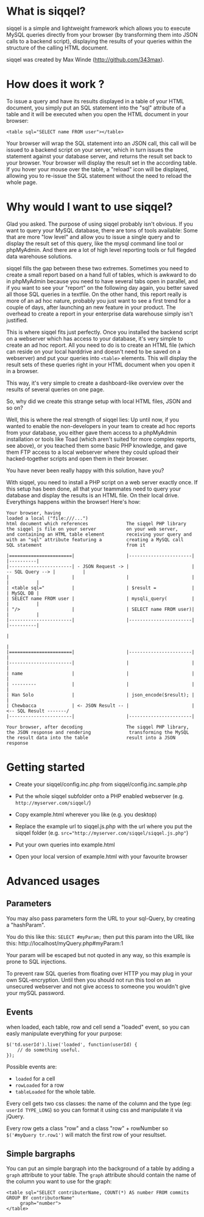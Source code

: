 # What is siqqel?

siqqel is a simple and lightweight framework which allows you to execute MySQL queries directly from
your browser (by transforming them into JSON calls to a backend script), displaying the results of
your queries within the structure of the calling HTML document.

siqqel was created by Max Winde (http://github.com/343max).


# How does it work ?

To issue a query and have its results displayed in a table of your HTML document, you simply put an
SQL statement into the "sql" attribute of a table and it will be executed when you open the HTML
document in your browser:

	<table sql="SELECT name FROM user"></table>

Your browser will wrap the SQL statement into an JSON call, this call will be issued to a backend
script on your server, which in turn issues the statement against your database server, and returns
the result set back to your browser. Your browser will display the result set in the according
table. If you hover your mouse over the table, a "reload" icon will be displayed, allowing you to
re-issue the SQL statement without the need to reload the whole page.


# Why would I want to use siqqel?

Glad you asked. The purpose of using siqqel probably isn't obvious. If you want to query your
MySQL database, there are tons of tools available: Some that are more "low level" and allow you to
issue a single query and to display the result set of this query, like the mysql command line tool
or phpMyAdmin. And there are a lot of high level reporting tools or full flegded data warehouse
solutions.

siqqel fills the gap between these two extremes. Sometimes you need to create a small report based
on a hand full of tables, which is awkward to do in phpMyAdmin because you need to have several tabs
open in parallel, and if you want to see your "report" on the following day again, you better saved
all those SQL queries in a textfile. On the other hand, this report really is more of an ad hoc
nature, probably you just want to see a first trend for a couple of days, after launching an new
feature in your product. The overhead to create a report in your enterprise data warehouse simply
isn't justified.

This is where siqqel fits just perfectly. Once you installed the backend script on a webserver which
has access to your database, it's very simple to create an ad hoc report.
All you need to do is to create an HTML file (which can reside on your local harddrive and doesn't
need to be saved on a webserver) and put your queries into `<table>` elements. This will display the
result sets of these queries right in your HTML document when you open it in a browser.

This way, it's very simple to create a dashboard-like overview over the results of several queries
on one page.

So, why did we create this strange setup with local HTML files, JSON and so on?

Well, this is where the real strength of siqqel lies: Up until now, if you wanted to enable the
non-developers in your team to create ad hoc reports from your database, you either gave them access
to a phpMyAdmin installation or tools like Toad (which aren't suited for more complex reports, see
above), or you teached them some basic PHP knowledge, and gave them FTP access to a local webserver
where they could upload their hacked-together scripts and open them in their browser.

You have never been really happy with this solution, have you?

With siqqel, you need to install a PHP script on a web server exactly once. If this setup has been
done, all that your teammates need to query your database and display the results is an HTML file.
On their local drive. Everythings happens within the browser! Here's how:

	Your browser, having
	loaded a local ("file:///...")
	html document which references              The siqqel PHP library
	the siqqel js file on your server           on your web server,
	and containing an HTML table element        receiving your query and
	with an "sql" attribute featuring a         creating a MySQL call
	SQL statement                               from it

	|=======================|                   |-----------------------|                  |----------|
	|-----------------------| - JSON Request -> |                       | -- SQL Query --> |          |
	|                       |                   |                       |                  |          |
	| <table sql="          |                   | $result =             |                  | MySQL DB |
	| SELECT name FROM user |                   | mysqli_query(         |                  |          |
	| "/>                   |                   | SELECT name FROM user)|                  |          |
	|-----------------------|                   |-----------------------|                  |----------|
	                                                                                            |
	                                                                                            |
	|=======================|                   |-----------------------|                       |
	|-----------------------|                   |                       |                       |
	| name                  |                   |                       |                       |
	| ---------             |                   |                       |                       |
	| Han Solo              |                   | json_encode($result); |                       |
	| Chewbacca             | <- JSON Result -- |                       | <-- SQL Result -------/               
	|-----------------------|                   |-----------------------|                 
	
	Your browser, after decoding                The siqqel PHP library,
	the JSON response and rendering              transforming the MySQL
	the result data into the table              result into a JSON response


# Getting started

* Create your siqqel/config.inc.php from siqqel/config.inc.sample.php

* Put the whole siqqel subfolder onto a PHP enabled webserver
  (e.g. `http://myserver.com/siqqel/`)

* Copy example.html wherever you like (e.g. you desktop)

* Replace the example url to siqqel.js.php with the url where you put the siqqel folder
  (e.g. `src="http://myserver.com/siqqel/siqqel.js.php"`)

* Put your own queries into example.html

* Open your local version of example.html with your favourite browser


# Advanced usages

## Parameters

You may also pass parameters form the URL to your sql-Query, by creating a "hashParam".

You do this like this: `SELECT #myParam;`
then put this param into the URL like this: http://localhost/myQuery.php#myParam:1

Your param will be escaped but not quoted in any way, so this example is prone to SQL injections.

To prevent raw SQL queries from floating over HTTP you may plug in your own SQL-encryption. Until
then you should not run this tool on an unsecured webserver and not give access to someone you
wouldn't give your mySQL password.

## Events

when loaded, each table, row and cell send a "loaded" event, so you can easly manipulate everything
for your purpose:

	$('td.userId').live('loaded', function(userId) {
		// do something useful.
	});

Possible events are:
* `loaded` for a cell
* `rowLoaded` for a row
* `tableLoaded` for the whole table.

Every cell gets two css classes: the name of the column and the type (eg: `userId TYPE_LONG`) so you
can format it using css and manipulate it via jQuery.

Every row gets a class "row" and a class "row" + rowNumber so `$('#myQuery tr.row1')` will match the
first row of your resultset.

## Simple bargraphs

You can put an simple bargraph into the background of a table by adding a `graph` attribute to
your table.
The `graph` attribute should contain the name of the column you want to use for the graph:

	<table sql="SELECT contributerName, COUNT(*) AS number FROM commits GROUP BY contributorName"
	     graph="number">
	</table>
